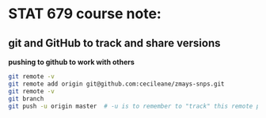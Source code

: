 # STAT 679 course note:
## git and GitHub to track and share versions

**pushing to github to work with others**

```zsh
git remote -v
git remote add origin git@github.com:cecileane/zmays-snps.git
git remote -v
git branch
git push -u origin master  # -u is to remember to "track" this remote place
```

